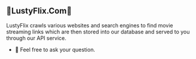 ## 🌹LustyFlix.Com🌹

LustyFlix crawls various websites and search engines to find movie streaming links which are then stored into our database and served to you through our API service.

- 💬 Feel free to ask your question.
